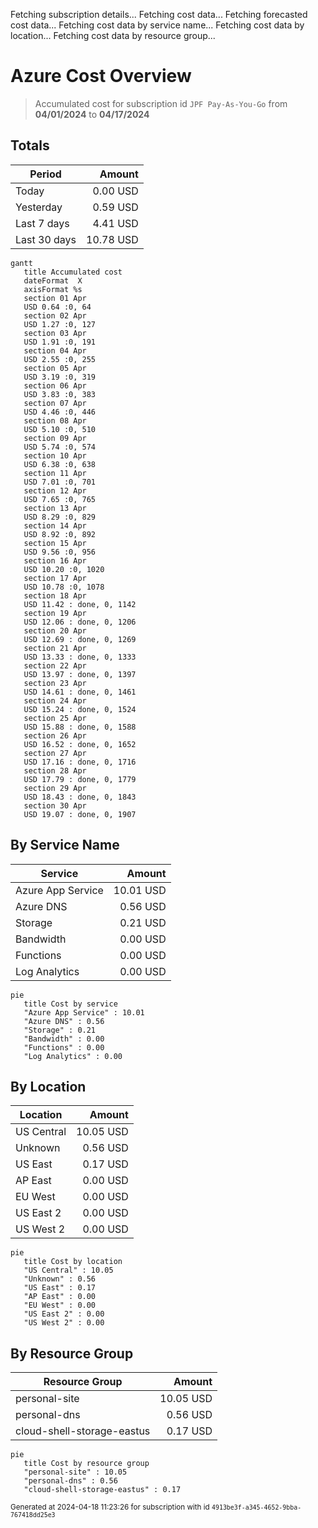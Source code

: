 Fetching subscription details...
Fetching cost data...
Fetching forecasted cost data...
Fetching cost data by service name...
Fetching cost data by location...
Fetching cost data by resource group...
# Azure Cost Overview

> Accumulated cost for subscription id `JPF Pay-As-You-Go` from **04/01/2024** to **04/17/2024**

## Totals

|Period|Amount|
|---|---:|
|Today|0.00 USD|
|Yesterday|0.59 USD|
|Last 7 days|4.41 USD|
|Last 30 days|10.78 USD|

```mermaid
gantt
   title Accumulated cost
   dateFormat  X
   axisFormat %s
   section 01 Apr
   USD 0.64 :0, 64
   section 02 Apr
   USD 1.27 :0, 127
   section 03 Apr
   USD 1.91 :0, 191
   section 04 Apr
   USD 2.55 :0, 255
   section 05 Apr
   USD 3.19 :0, 319
   section 06 Apr
   USD 3.83 :0, 383
   section 07 Apr
   USD 4.46 :0, 446
   section 08 Apr
   USD 5.10 :0, 510
   section 09 Apr
   USD 5.74 :0, 574
   section 10 Apr
   USD 6.38 :0, 638
   section 11 Apr
   USD 7.01 :0, 701
   section 12 Apr
   USD 7.65 :0, 765
   section 13 Apr
   USD 8.29 :0, 829
   section 14 Apr
   USD 8.92 :0, 892
   section 15 Apr
   USD 9.56 :0, 956
   section 16 Apr
   USD 10.20 :0, 1020
   section 17 Apr
   USD 10.78 :0, 1078
   section 18 Apr
   USD 11.42 : done, 0, 1142
   section 19 Apr
   USD 12.06 : done, 0, 1206
   section 20 Apr
   USD 12.69 : done, 0, 1269
   section 21 Apr
   USD 13.33 : done, 0, 1333
   section 22 Apr
   USD 13.97 : done, 0, 1397
   section 23 Apr
   USD 14.61 : done, 0, 1461
   section 24 Apr
   USD 15.24 : done, 0, 1524
   section 25 Apr
   USD 15.88 : done, 0, 1588
   section 26 Apr
   USD 16.52 : done, 0, 1652
   section 27 Apr
   USD 17.16 : done, 0, 1716
   section 28 Apr
   USD 17.79 : done, 0, 1779
   section 29 Apr
   USD 18.43 : done, 0, 1843
   section 30 Apr
   USD 19.07 : done, 0, 1907
```

## By Service Name

|Service|Amount|
|---|---:|
|Azure App Service|10.01 USD|
|Azure DNS|0.56 USD|
|Storage|0.21 USD|
|Bandwidth|0.00 USD|
|Functions|0.00 USD|
|Log Analytics|0.00 USD|

```mermaid
pie
   title Cost by service
   "Azure App Service" : 10.01
   "Azure DNS" : 0.56
   "Storage" : 0.21
   "Bandwidth" : 0.00
   "Functions" : 0.00
   "Log Analytics" : 0.00
```

## By Location

|Location|Amount|
|---|---:|
|US Central|10.05 USD|
|Unknown|0.56 USD|
|US East|0.17 USD|
|AP East|0.00 USD|
|EU West|0.00 USD|
|US East 2|0.00 USD|
|US West 2|0.00 USD|

```mermaid
pie
   title Cost by location
   "US Central" : 10.05
   "Unknown" : 0.56
   "US East" : 0.17
   "AP East" : 0.00
   "EU West" : 0.00
   "US East 2" : 0.00
   "US West 2" : 0.00
```

## By Resource Group

|Resource Group|Amount|
|---|---:|
|personal-site|10.05 USD|
|personal-dns|0.56 USD|
|cloud-shell-storage-eastus|0.17 USD|

```mermaid
pie
   title Cost by resource group
   "personal-site" : 10.05
   "personal-dns" : 0.56
   "cloud-shell-storage-eastus" : 0.17
```

<sup>Generated at 2024-04-18 11:23:26 for subscription with id `4913be3f-a345-4652-9bba-767418dd25e3`</sup>
